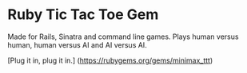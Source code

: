 Ruby Tic Tac Toe Gem 
===========
Made for Rails, Sinatra and command line games. Plays human versus human, human versus AI and AI versus AI.

[Plug it in, plug it in.] (https://rubygems.org/gems/minimax_ttt)
